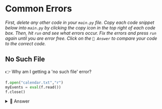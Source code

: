 # Common Errors

*First, delete any other code in your `main.py` file. Copy each code snippet below into `main.py` by clicking the copy icon in the top right of each code box. Then, hit `run` and see what errors occur. Fix the errors and press `run` again until you are error free. Click on the `👀 Answer` to compare your code to the correct code.*

## No Such File

👉 Why am I getting a 'no such file' error?

```python
f.open("calendar.txt","r") 
myEvents = eval(f.read())
f.close()
```

<details> <summary> 👀 Answer </summary>

Well friends, this happens when the file does not exist yet.  The auto-load code below tries to open the file and if it can't find it, it crashes.  There **has to be** a 'calendar.txt' file for it to work.

This fix is a temporary one because we'll learn how to sort this properly in tomorrow's lesson.

For today, we'll just comment out the auto-load code to give the auto-save the chance to create the file.

```python
#f.open("calendar.txt","r") 
#myEvents = eval(f.read())
#f.close()
```

Once the file has been created, remove the comments to enable auto-load.

</details>

